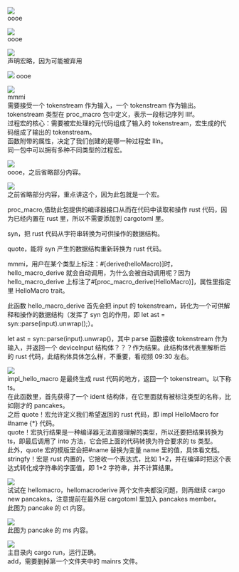 ![](./img/2022-08-07-15-24-45.png)  
oooe

![](./img/2022-08-07-15-25-46.png)  
oooe

![](./img/2022-08-07-15-26-27.png)  
声明宏略，因为可能被弃用

![](./img/2022-08-07-15-27-22.png)
oooe

![](./img/2022-08-07-15-28-48.png)  
mmmi  
需要接受一个 tokenstream 作为输入，一个 tokenstream 作为输出。 tokenstream 类型在 proc_macro 包中定义，表示一段标记序列 lllf。  
过程宏的核心：需要被宏处理的元代码组成了输入的 tokenstream，宏生成的代码组成了输出的 tokenstream。  
函数附带的属性，决定了我们创建的是哪一种过程宏 llln。  
同一包中可以拥有多种不同类型的过程宏。

![](./img/2022-08-07-15-35-57.png)  
oooe，之后省略部分内容。

![](./img/2022-08-07-17-15-09.png)  
之前省略部分内容，重点讲这个，因为此包就是一个宏。

proc_macro,借助此包提供的编译器接口从而在代码中读取和操作 rust 代码，因为已经内置在 rust 里，所以不需要添加到 cargotoml 里。

syn，把 rust 代码从字符串转换为可供操作的数据结构。

quote，能将 syn 产生的数据结构重新转换为 rust 代码。

mmmi，用户在某个类型上标注：#[derive(helloMacro)]时，hello_macro_derive 就会自动调用，为什么会被自动调用呢？因为 hello_macro_derive 上标注了#[proc_macro_derive(HelloMacro)]，属性里指定里 HelloMacro trait。

此函数 hello_macro_derive 首先会把 input 的 tokenstream，转化为一个可供解释和操作的数据结构（发挥了 syn 包的作用，即 let ast = syn::parse(input).unwrap();）。

let ast = syn::parse(input).unwrap()，其中 parse 函数接收 tokenstream 作为输入，并返回一个 deviceInput 结构体？？？作为结果。此结构体代表里解析后的 rust 代码，此结构体具体怎么样，不重要，看视频 09:30 左右。

![](./img/2022-08-07-17-26-42.png)  
 impl_hello_macro 是最终生成 rust 代码的地方，返回一个 tokenstream。以下称 ts。  
 在此函数里，首先获得了一个 ident 结构体，在它里面就有被标注类型的名称，比如刚才的 pancakes。  
 之后 quote！宏允许定义我们希望返回的 rust 代码，即 impl HelloMacro for #name {\*} 代码。  
 quote！宏执行结果是一种编译器无法直接理解的类型，所以还要把结果转换为 ts，即最后调用了 into 方法，它会把上面的代码转换为符合要求的 ts 类型。  
 此外，quote 宏的模版里会把#name 替换为变量 name 里的值，具体看文档。  
stringfy！宏是 rust 内置的，它接收一个表达式，比如 1+2，并在编译时把这个表达式转化成字符串的字面值，即 1+2 字符串，并不计算结果。

![](./img/2022-08-08-18-30-10.png)  
试试在 hellomacro，hellomacroderive 两个文件夹都没问题，则再继续 cargo new pancakes，注意提前在最外层 cargotoml 里加入 pancakes member。  
此图为 pancake 的 ct 内容。

![](./img/2022-08-08-18-37-44.png)  
此图为 pancake 的 ms 内容。

![](./img/2022-08-08-18-39-23.png)  
主目录内 cargo run，运行正确。  
add，需要删掉第一个文件夹中的 mainrs 文件。
